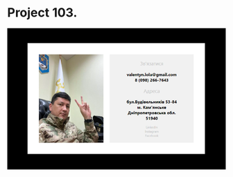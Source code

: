 # Project 103.

![Image text](https://raw.githubusercontent.com/VLola/react/master/Project_103/public/images/main.png)